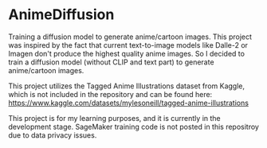 # AnimeDiffusion
Training a diffusion model to generate anime/cartoon images.
This project was inspired by the fact that current text-to-image models like Dalle-2 or Imagen don't produce the highest quality anime images. So I decided to train a diffusion model (without CLIP and text part) to generate anime/cartoon images. 

This project utilizes the Tagged Anime Illustrations dataset from Kaggle, which is not included in the repository and can be found here:
https://www.kaggle.com/datasets/mylesoneill/tagged-anime-illustrations

This project is for my learning purposes, and it is currently in the development stage. SageMaker training code is not posted in this repositroy due to data privacy issues.
